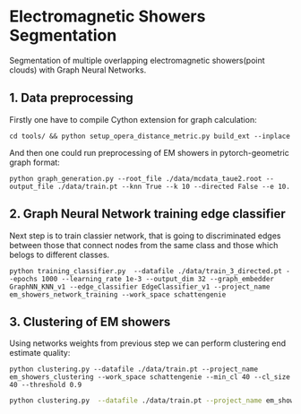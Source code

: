 # Electromagnetic Showers Segmentation
Segmentation of multiple overlapping electromagnetic showers(point clouds) with Graph Neural Networks.

## 1. Data preprocessing

Firstly one have to compile Cython extension for graph calculation:

```
cd tools/ && python setup_opera_distance_metric.py build_ext --inplace
```

And then one could run preprocessing of EM showers in pytorch-geometric graph format:

```
python graph_generation.py --root_file ./data/mcdata_taue2.root --output_file ./data/train.pt --knn True --k 10 --directed False --e 10.
```


## 2. Graph Neural Network training edge classifier

Next step is to train classier network, that is going to discriminated edges between those that connect nodes from the same class and those which belogs to different classes.

```
python training_classifier.py  --datafile ./data/train_3_directed.pt --epochs 1000 --learning_rate 1e-3 --output_dim 32 --graph_embedder GraphNN_KNN_v1 --edge_classifier EdgeClassifier_v1 --project_name em_showers_network_training --work_space schattengenie
```

## 3. Clustering of EM showers

Using networks weights from previous step we can perform clustering end estimate quality:

```
python clustering.py --datafile ./data/train.pt --project_name em_showers_clustering --work_space schattengenie --min_cl 40 --cl_size 40 --threshold 0.9
```

```bash
python clustering.py  --datafile ./data/train.pt --project_name em_showers_clustering --work_space schattengenie --baseline True --min_cl 40 --cl_size 40 --threshold 0.9
```
